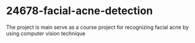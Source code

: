 # 24678-facial-acne-detection
The project is main serve as a course project for recognizing facial acne by using computer vision technique
